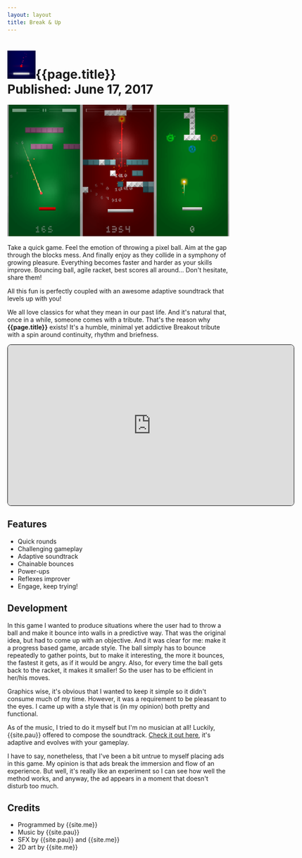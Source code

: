 ```yaml
---
layout: layout
title: Break & Up
---
```


<h1>
<img src="../images/breakandup.png">{{page.title}}
<section class="byline">Published: June 17, 2017</section>
</h1>

![{{page.title}} screenshot](../images/breakandup_scr.png)

Take a quick game. Feel the emotion of throwing a pixel ball. Aim at the gap through the blocks mess. And finally enjoy as they collide in a symphony of growing pleasure. Everything becomes faster and harder as your skills improve. Bouncing ball, agile racket, best scores all around... Don't hesitate, share them!

All this fun is perfectly coupled with an awesome adaptive soundtrack that levels up with you!

We all love classics for what they mean in our past life. And it's natural that, once in a while, someone comes with a tribute. That's the reason why **{{page.title}}** exists! It's a humble, minimal yet addictive Breakout tribute with a spin around continuity, rhythm and briefness.

<iframe align="center" frameborder="0" allowfullscreen width="650" height="365"
	src="https://www.youtube-nocookie.com/embed/0K8YgXsy8Nk?rel=0" style="border: 1px solid black; border-radius: 8px;">
</iframe>

Features
---
  
- <i class="icon icon-ok"></i>Quick rounds
- <i class="icon icon-ok"></i>Challenging gameplay
- <i class="icon icon-ok"></i>Adaptive soundtrack
- <i class="icon icon-ok"></i>Chainable bounces
- <i class="icon icon-ok"></i>Power-ups
- <i class="icon icon-ok"></i>Reflexes improver
- <i class="icon icon-ok"></i>Engage, keep trying!

Development
---

In this game I wanted to produce situations where the user had to throw a ball and make it bounce into walls in a predictive way. That was the original idea, but had to come up with an objective. And it was clear for me: make it a progress based game, arcade style. The ball simply has to bounce repeatedly to gather points, but to make it interesting, the more it bounces, the fastest it gets, as if it would be angry. Also, for every time the ball gets back to the racket, it makes it smaller! So the user has to be efficient in her/his moves.

Graphics wise, it's obvious that I wanted to keep it simple so it didn't consume much of my time. However, it was a requirement to be pleasant to the eyes. I came up with a style that is (in my opinion) both pretty and functional.

As of the music, I tried to do it myself but I'm no musician at all! Luckily, {{site.pau}} offered to compose the soundtrack. [Check it out here](https://soundcloud.com/paudamiariera/collide), it's adaptive and evolves with your gameplay.

I have to say, nonetheless, that I've been a bit untrue to myself placing ads in this game. My opinion is that ads break the immersion and flow of an experience. But well, it's really like an experiment so I can see how well the method works, and anyway, the ad appears in a moment that doesn't disturb too much.

Credits
---

- Programmed by {{site.me}}
- Music by {{site.pau}}
- SFX by {{site.pau}} and {{site.me}}
- 2D art by {{site.me}}
